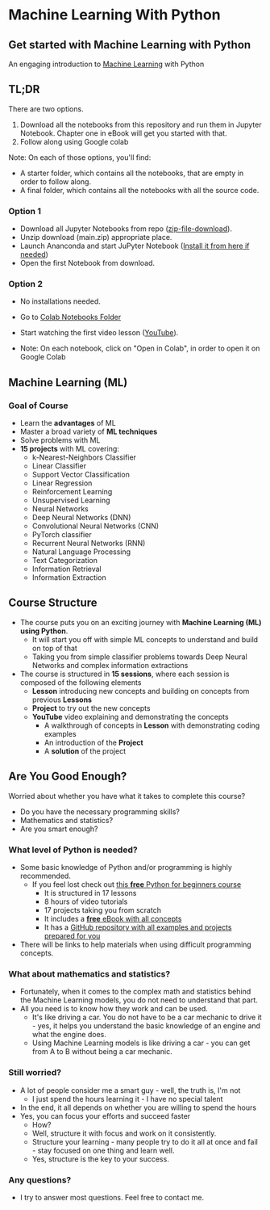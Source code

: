 # Machine Learning With Python

## Get started with Machine Learning with Python

An engaging introduction to [Machine Learning](https://en.wikipedia.org/wiki/Machine_learning) with Python

## TL;DR

There are two options.

1. Download all the notebooks from this repository and run them in Jupyter Notebook. Chapter one in eBook will get you started with that.
2. Follow along using Google colab

Note: On each of those options, you'll find:

- A starter folder, which contains all the notebooks, that are empty in order to follow along.
- A final folder, which contains all the notebooks with all the source code.

### Option 1

- Download all Jupyter Notebooks from repo ([zip-file-download](https://github.com/LearnPythonWithRune/MachineLearningWithPython/archive/refs/heads/main.zip)).
- Unzip download (main.zip) appropriate place.
- Launch Ananconda and start JuPyter Notebook ([Install it from here if needed](https://www.anaconda.com/products/individual))
- Open the first Notebook from download.
<!-- Start watching the first video lesson ([YouTube](https://youtu.be/pQA6MGsXCNg)). --> 

### Option 2

- No installations needed.
- Go to [Colab Notebooks Folder](https://github.com/LearnPythonWithRune/MachineLearningWithPython/tree/main/colab)
- Start watching the first video lesson ([YouTube](https://youtu.be/pQA6MGsXCNg)).

- Note: On each notebook, click on "Open in Colab", in order to open it on Google Colab

## Machine Learning (ML)

### Goal of Course

- Learn the **advantages** of ML
- Master a broad variety of **ML techniques**
- Solve problems with ML
- **15 projects** with ML covering:
  - k-Nearest-Neighbors Classifier
  - Linear Classifier
  - Support Vector Classification
  - Linear Regression
  - Reinforcement Learning
  - Unsupervised Learning
  - Neural Networks
  - Deep Neural Networks (DNN)
  - Convolutional Neural Networks (CNN)
  - PyTorch classifier
  - Recurrent Neural Networks (RNN)
  - Natural Language Processing
  - Text Categorization
  - Information Retrieval
  - Information Extraction

## Course Structure

- The course puts you on an exciting journey with **Machine Learning (ML) using Python**.
  - It will start you off with simple ML concepts to understand and build on top of that
  - Taking you from simple classifier problems towards Deep Neural Networks and complex information extractions
- The course is structured in **15 sessions**, where each session is composed of the following elements
  - **Lesson** introducing new concepts and building on concepts from previous **Lessons**
  - **Project** to try out the new concepts
  - **YouTube** video explaining and demonstrating the concepts
    - A walkthrough of concepts in **Lesson** with demonstrating coding examples
    - An introduction of the **Project**
    - A **solution** of the project

## Are You Good Enough?

Worried about whether you have what it takes to complete this course?

- Do you have the necessary programming skills?
- Mathematics and statistics?
- Are you smart enough?

### What level of Python is needed?

- Some basic knowledge of Python and/or programming is highly recommended.
  - If you feel lost check out [this **free** Python for beginners course](https://www.learnpythonwithrune.org/learn-python/)
    - It is structured in 17 lessons
    - 8 hours of video tutorials
    - 17 projects taking you from scratch
    - It includes a [**free** eBook with all concepts](https://www.learnpythonwithrune.org/learn-python/)
    - It has a [GitHub repository with all examples and projects prepared for you](https://github.com/LearnPythonWithRune/LearnPython)
- There will be links to help materials when using difficult programming concepts.

### What about mathematics and statistics?

- Fortunately, when it comes to the complex math and statistics behind the Machine Learning models, you do not need to understand that part.
- All you need is to know how they work and can be used.
  - It's like driving a car. You do not have to be a car mechanic to drive it - yes, it helps you understand the basic knowledge of an engine and what the engine does.
  - Using Machine Learning models is like driving a car - you can get from A to B without being a car mechanic.

### Still worried?

- A lot of people consider me a smart guy - well, the truth is, I'm not
  - I just spend the hours learning it - I have no special talent
- In the end, it all depends on whether you are willing to spend the hours
- Yes, you can focus your efforts and succeed faster
  - How?
  - Well, structure it with focus and work on it consistently.
  - Structure your learning - many people try to do it all at once and fail - stay focused on one thing and learn well.
  - Yes, structure is the key to your success.

### Any questions?

- I try to answer most questions. Feel free to contact me.
